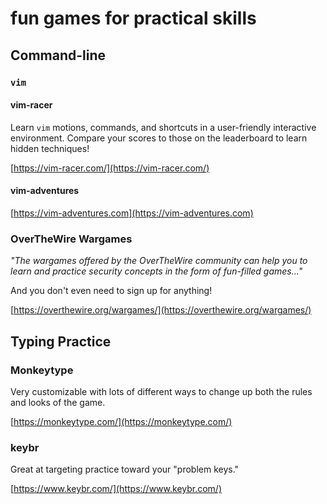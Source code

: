 # fun games for practical skills
## Command-line
### `vim`
#### vim-racer
Learn `vim` motions, commands, and shortcuts in a user-friendly interactive environment. Compare your scores to those on the leaderboard to learn hidden techniques!

[https://vim-racer.com/](https://vim-racer.com/) 

#### vim-adventures

[https://vim-adventures.com](https://vim-adventures.com)

### OverTheWire Wargames
*"The wargames offered by the OverTheWire community can help you to learn and practice security concepts in the form of fun-filled games..."*

And you don't even need to sign up for anything!

[https://overthewire.org/wargames/](https://overthewire.org/wargames/)


## Typing Practice

### Monkeytype
Very customizable with lots of different ways to change up both the rules and looks of the game.

[https://monkeytype.com/](https://monkeytype.com/)

### keybr
Great at targeting practice toward your "problem keys."

[https://www.keybr.com/](https://www.keybr.com/)